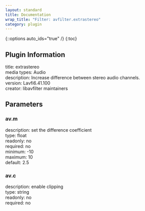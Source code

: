 ```yaml
---
layout: standard
title: Documentation
wrap_title: "Filter: avfilter.extrastereo"
category: plugin
---
```

{::options auto_ids="true" /}
{:toc}

## Plugin Information

title: extrastereo  
media types:
Audio  
description: Increase difference between stereo audio channels.  
version: Lavfi6.41.100  
creator: libavfilter maintainers  

## Parameters

### av.m

  
description:
set the difference coefficient  
type: float  
readonly: no  
required: no  
minimum: -10  
maximum: 10  
default: 2.5  

### av.c

  
description:
enable clipping  
type: string  
readonly: no  
required: no  

